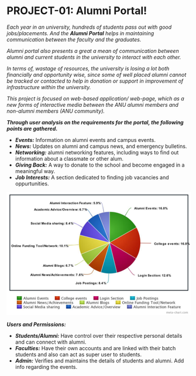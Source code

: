 # PROJECT-01: Alumni Portal!


*Each year in an university, hundreds of students pass out with good jobs/placements. And the ***Alumni Portal*** helps in maintaining
communication between the faculty and the graduates.*

*Alumni portal also presents a great a mean of communication between alumni and current students in the university to interact with each other.*

*In terms of, wastage of resources, the university is losing a lot both financially and opportunity wise, since some of well placed alumni cannot be tracked or contacted to help in donation or support in improvement of infrastructure within the university.*

*This project is focused on web-based application/ web-page, which as a new forms of interactive media between the ANU alumni members and non-alumni members (ANU community).*

***Through user analysis on the requirements for the portal, the following points are gathered.***
- ***Events:*** Information on alumni events and campus events.
- ***News:*** Updates on alumni and campus news, and emergency bulletins.
- ***Networking:*** alumni networking features, including ways to find out information about a classmate or other alum.
- ***Giving Back:*** A way to donate to the school and become engaged in a meaningful way.
- ***Job Interests:*** A section dedicated to finding job vacancies and oppurtunities.

![This is a Pie-chart](meta-chart01.jpeg)

***Users and Permissions:***
- ***Students/Alumni:*** Have control over their respective personal details and can connect with alumni.
- ***Faculties:*** Have their own accounts and are linked with their batch students and also can act as super user to students.
- ***Admin:*** Verifies and maintains the details of students and alumni. Add info regarding the events.
